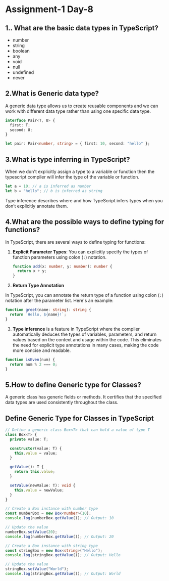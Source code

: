 # Assignment-1 Day-8

## 1.. What are the basic data types in TypeScript?

- number
- string
- boolean
- any
- void
- null
- undefined
- never

## 2.What is Generic data type?

A generic data type allows us to create reusable components and we can work with different data type rather than using one specific data type.

```typescript
interface Pair<T, U> {
  first: T;
  second: U;
}

let pair: Pair<number, string> = { first: 10, second: "hello" };
```

## 3.What is type inferring in TypeScript?

When we don't explicitly assign a type to a variable or function then the typescript compiler will infer the type of the variable or function.

```typescript
let a = 10; // a is inferred as number
let b = "hello"; // b is inferred as string
```

Type inference describes where and how TypeScript infers types when you don’t explicitly annotate them.

## 4.What are the possible ways to define typing for functions?

In TypeScript, there are several ways to define typing for functions:

1. **Explicit Parameter Types**: You can explicitly specify the types of function parameters using colon (`:`) notation.
   ```typescript
   function add(x: number, y: number): number {
     return x + y;
   }
   ```
2. **Return Type Annotation**

In TypeScript, you can annotate the return type of a function using colon (`:`) notation after the parameter list. Here's an example:

```typescript
function greet(name: string): string {
  return `Hello, ${name}!`;
}
```

3. **Type inference** is a feature in TypeScript where the compiler automatically deduces the types of variables, parameters, and return values based on the context and usage within the code. This eliminates the need for explicit type annotations in many cases, making the code more concise and readable.

```typescript
function isEven(num) {
  return num % 2 === 0;
}
```

## 5.How to define Generic type for Classes?

A generic class has generic fields or methods. It certifies that the specified data types are used consistently throughout the class.

## Define Generic Type for Classes in TypeScript

```typescript
// Define a generic class Box<T> that can hold a value of type T
class Box<T> {
  private value: T;

  constructor(value: T) {
    this.value = value;
  }

  getValue(): T {
    return this.value;
  }

  setValue(newValue: T): void {
    this.value = newValue;
  }
}

// Create a Box instance with number type
const numberBox = new Box<number>(10);
console.log(numberBox.getValue()); // Output: 10

// Update the value
numberBox.setValue(20);
console.log(numberBox.getValue()); // Output: 20

// Create a Box instance with string type
const stringBox = new Box<string>("Hello");
console.log(stringBox.getValue()); // Output: Hello

// Update the value
stringBox.setValue("World");
console.log(stringBox.getValue()); // Output: World
```
